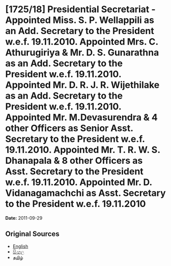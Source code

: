 # [1725/18] Presidential Secretariat - Appointed Miss. S. P. Wellappili as an Add. Secretary to the President w.e.f. 19.11.2010. Appointed Mrs. C. Athurugiriya & Mr. D. S. Gunarathna as an Add. Secretary to the President w.e.f. 19.11.2010. Appointed Mr. D. R. J. R. Wijethilake as an Add. Secretary to the President w.e.f. 19.11.2010. Appointed Mr. M.Devasurendra & 4 other Officers as Senior Asst. Secretary to the President w.e.f. 19.11.2010. Appointed Mr. T. R. W. S. Dhanapala & 8 other Officers as Asst. Secretary to the President w.e.f. 19.11.2010. Appointed Mr. D. Vidanagamachchi as Asst. Secretary to the President w.e.f. 19.11.2010

**Date:** 2011-09-29

## Original Sources

- [English](https://documents.gov.lk/view/extra-gazettes/2011/9/1725-18_E.pdf)
- [සිංහල](https://documents.gov.lk/view/extra-gazettes/2011/9/1725-18_S.pdf)
- [தமிழ்](https://documents.gov.lk/view/extra-gazettes/2011/9/1725-18_T.pdf)
